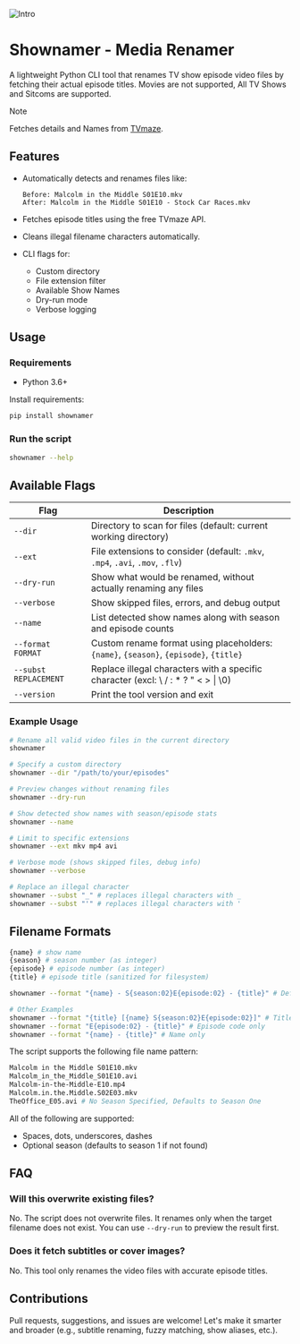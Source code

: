 ![Intro](https://github.com/theamallalgi/shownamer/blob/main/dependencies/header.png?raw=true)

# Shownamer - Media Renamer

A lightweight Python CLI tool that renames TV show episode video files by fetching their actual episode titles. Movies are not supported, All TV Shows and Sitcoms are supported.

> [!NOTE]
> Fetches details and Names from [TVmaze](https://www.tvmaze.com/).

## Features

- Automatically detects and renames files like:

  ```
  Before: Malcolm in the Middle S01E10.mkv
  After: Malcolm in the Middle S01E10 - Stock Car Races.mkv
  ```

- Fetches episode titles using the free TVmaze API.
- Cleans illegal filename characters automatically.
- CLI flags for:
  - Custom directory
  - File extension filter
  - Available Show Names
  - Dry-run mode
  - Verbose logging

## Usage

### Requirements

- Python 3.6+

Install requirements:

```bash
pip install shownamer
```

### Run the script

```bash
shownamer --help
```

## Available Flags

| Flag                  | Description                                                                           |
| --------------------- | ------------------------------------------------------------------------------------- |
| `--dir`               | Directory to scan for files (default: current working directory)                      |
| `--ext`               | File extensions to consider (default: `.mkv`, `.mp4`, `.avi`, `.mov`, `.flv`)         |
| `--dry-run`           | Show what would be renamed, without actually renaming any files                       |
| `--verbose`           | Show skipped files, errors, and debug output                                          |
| `--name`              | List detected show names along with season and episode counts                         |
| `--format FORMAT`     | Custom rename format using placeholders: `{name}`, `{season}`, `{episode}`, `{title}` |
| `--subst REPLACEMENT` | Replace illegal characters with a specific character (excl: \ / : * ? " < > \| \0)    |
| `--version`           | Print the tool version and exit                                                       |

### Example Usage

```bash
# Rename all valid video files in the current directory
shownamer

# Specify a custom directory
shownamer --dir "/path/to/your/episodes"

# Preview changes without renaming files
shownamer --dry-run

# Show detected show names with season/episode stats
shownamer --name

# Limit to specific extensions
shownamer --ext mkv mp4 avi

# Verbose mode (shows skipped files, debug info)
shownamer --verbose

# Replace an illegal character
shownamer --subst "_" # replaces illegal characters with _
shownamer --subst "'" # replaces illegal characters with '
```

## Filename Formats

```sh
{name} # show name
{season} # season number (as integer)
{episode} # episode number (as integer)
{title} # episode title (sanitized for filesystem)
```

```sh
shownamer --format "{name} - S{season:02}E{episode:02} - {title}" # Default Format

# Other Examples
shownamer --format "{title} [{name} S{season:02}E{episode:02}]" # Title-first format
shownamer --format "E{episode:02} - {title}" # Episode code only
shownamer --format "{name} - {title}" # Name only
```

The script supports the following file name pattern:

```sh
Malcolm in the Middle S01E10.mkv
Malcolm_in_the_Middle_S01E10.avi
Malcolm-in-the-Middle-E10.mp4
Malcolm.in.the.Middle.S02E03.mkv
TheOffice_E05.avi # No Season Specified, Defaults to Season One
```

All of the following are supported:

- Spaces, dots, underscores, dashes
- Optional season (defaults to season 1 if not found)

## FAQ

### Will this overwrite existing files?

No. The script does not overwrite files. It renames only when the target filename does not exist. You can use `--dry-run` to preview the result first.

### Does it fetch subtitles or cover images?

No. This tool only renames the video files with accurate episode titles.

## Contributions

Pull requests, suggestions, and issues are welcome! Let's make it smarter and broader (e.g., subtitle renaming, fuzzy matching, show aliases, etc.).
